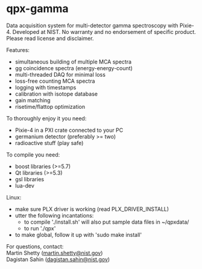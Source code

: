 # qpx-gamma

Data acquisition system for multi-detector gamma spectroscopy with Pixie-4.
Developed at NIST. No warranty and no endorsement of specific product. Please read license and disclaimer.

Features:
* simultaneous building of multiple MCA spectra
* gg coincidence spectra (energy-energy-count)
* multi-threaded DAQ for minimal loss
* loss-free counting MCA spectra
* logging with timestamps
* calibration with isotope database
* gain matching
* risetime/flattop optimization

To thoroughly enjoy it you need:
* Pixie-4 in a PXI crate connected to your PC
* germanium detector (preferably >= two)
* radioactive stuff (play safe)

To compile you need:
* boost libraries (>=5.7)
* Qt libraries (>=5.3)
* gsl libraries
* lua-dev

Linux:
* make sure PLX driver is working (read PLX_DRIVER_INSTALL)
* utter the following incantations:
  - to compile './install.sh' will also put sample data files in ~/qpxdata/
  - to run './qpx'
* to make global, follow it up with 'sudo make install'

For questions, contact:
<br>   Martin Shetty (martin.shetty@nist.gov)
<br>   Dagistan Sahin (dagistan.sahin@nist.gov)